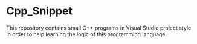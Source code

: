 # Cpp_Snippet
This repository contains small C++ programs in Visual Studio project style in order to help learning the logic of this programming language.
